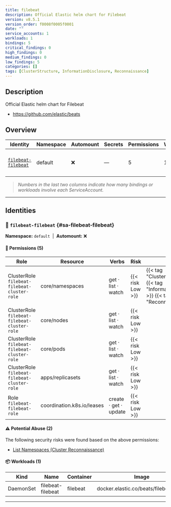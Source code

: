 ```yaml
---
title: filebeat
description: Official Elastic helm chart for Filebeat
version: v8.5.1
version_order: f0008f0005f0001
date: ""
service_accounts: 1
workloads: 1
bindings: 5
critical_findings: 0
high_findings: 0
medium_findings: 0
low_findings: 5
categories: []
tags: [ClusterStructure, InformationDisclosure, Reconnaissance]
---
```


## Description

Official Elastic helm chart for Filebeat

- https://github.com/elastic/beats

## Overview

| Identity                                     | Namespace | Automount | Secrets | Permissions | Workloads | Risk               |
| -------------------------------------------- | --------- | --------- | ------- | ----------- | --------- | ------------------ |
| [`filebeat-filebeat`](#sa-filebeat-filebeat) | default   | ❌        | —       | 5           | 1         | {{< risk "Low" >}} |

> _Numbers in the last two columns indicate how many bindings or workloads involve each ServiceAccount._

---

## Identities

### 🤖 `filebeat-filebeat` {#sa-filebeat-filebeat}

**Namespace:** `default` &nbsp;|&nbsp; **Automount:** ❌

#### 🔑 Permissions (5)

| Role                                         | Resource                   | Verbs                 | Risk             | Tags                                                                                            |
| -------------------------------------------- | -------------------------- | --------------------- | ---------------- | ----------------------------------------------------------------------------------------------- |
| ClusterRole `filebeat-filebeat-cluster-role` | core/namespaces            | get · list · watch    | {{< risk Low >}} | {{< tag "ClusterStructure" >}} {{< tag "InformationDisclosure" >}} {{< tag "Reconnaissance" >}} |
| ClusterRole `filebeat-filebeat-cluster-role` | core/nodes                 | get · list · watch    | {{< risk Low >}} |                                                                                                 |
| ClusterRole `filebeat-filebeat-cluster-role` | core/pods                  | get · list · watch    | {{< risk Low >}} |                                                                                                 |
| ClusterRole `filebeat-filebeat-cluster-role` | apps/replicasets           | get · list · watch    | {{< risk Low >}} |                                                                                                 |
| Role `filebeat-filebeat-role`                | coordination.k8s.io/leases | create · get · update | {{< risk Low >}} |                                                                                                 |

#### ⚠️ Potential Abuse (2)

The following security risks were found based on the above permissions:

- [List Namespaces (Cluster Reconnaissance)](/rules/1082)

#### 📦 Workloads (1)

| Kind      | Name              | Container | Image                                  |
| --------- | ----------------- | --------- | -------------------------------------- |
| DaemonSet | filebeat-filebeat | filebeat  | docker.elastic.co/beats/filebeat:8.5.1 |

---
